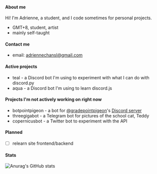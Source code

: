 #### About me
Hi! I'm Adrienne, a student, and I code sometimes for personal projects.
- GMT+8, student, artist
- mainly self-taught

#### Contact me
- email: adriennechansl@gmail.com

#### Active projects
- teal - a Discord bot I'm using to experiment with what I can do with discord.py
- aqua - a Discord bot I'm using to learn discord.js

#### Projects I'm not actively working on right now
- botpointpigeon - a bot for [@gradepointpigeon](https://www.instagram.com/gradepointpigeon/)'s [Discord server](https://discord.gg/mcsD7kS)
- threegigabot - a Telegram bot for pictures of the school cat, Teddy
- copernicusbot - a Twitter bot to experiment with the API

#### Planned 
- [ ] relearn site frontend/backend

#### Stats
![Anurag's GitHub stats](https://github-readme-stats.vercel.app/api?username=82-47&show_icons=true&theme=midnight-purple&count_private=true&border_radius=5)


<!-- 
### unused resources
#### anurag's top langs
[![Top Langs](https://github-readme-stats.vercel.app/api/top-langs/?username=82-47&layout=compact&theme=midnight-purple&count_private=true&border_radius=5)](https://github.com/anuraghazra/github-readme-stats)
-->
